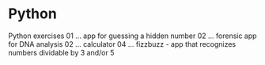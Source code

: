 # Python
Python exercises
01 ... app for guessing a hidden number
02 ... forensic app for DNA analysis
02 ... calculator
04 ... fizzbuzz  - app that recognizes numbers dividable by 3 and/or 5
